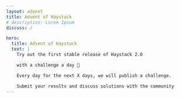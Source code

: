 ```yaml
---
layout: advent
title: Advent of Haystack
# description: Lorem Ipsum
discuss: /

hero:
  title: Advent of Haystack
  text: |
    Try out the first stable release of Haystack 2.0

    with a challenge a day 🎉

    Every day for the next X days, we will publish a challenge.

    Submit your results and discuss solutions with the community
---
```


